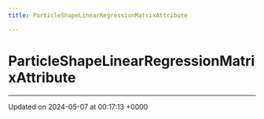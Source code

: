 ```yaml
---
title: ParticleShapeLinearRegressionMatrixAttribute

---
```


# ParticleShapeLinearRegressionMatrixAttribute





-------------------------------

Updated on 2024-05-07 at 00:17:13 +0000